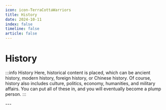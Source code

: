 ```yaml
---
icon: icon-TerraCottaWarriors
title: History
date: 2024-10-11
index: false
timeline: false
article: false
---
```


# History

:::info History
Here, historical content is placed, which can be ancient history, modern history, foreign history, or Chinese history. Of course, history also includes culture, politics, economy, humanities, and military affairs.
You can put all of these in, and you will eventually become a plump person.
:::



<Catalog base="/study/history/" />
---